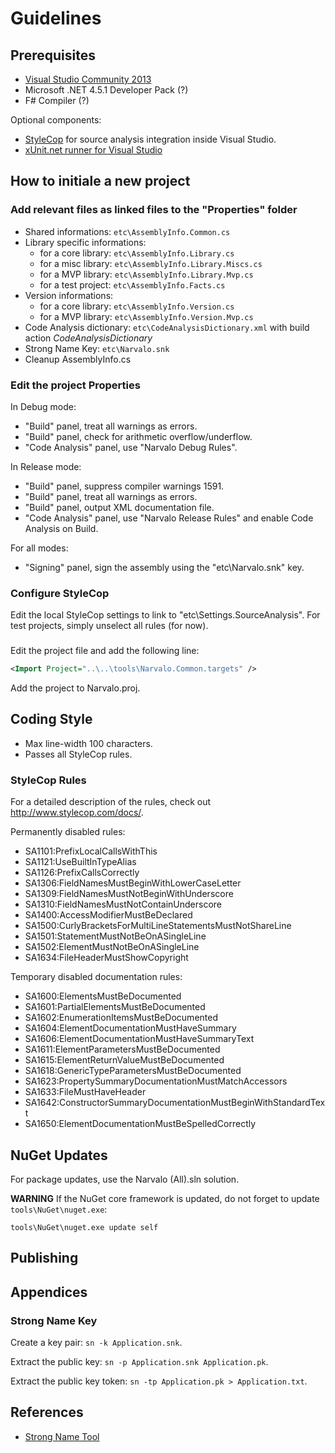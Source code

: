 Guidelines
==========


Prerequisites
-------------

- [Visual Studio Community 2013](http://msdn.microsoft.com/en-us/visual-studio-community-vs.aspx)
- Microsoft .NET 4.5.1 Developer Pack (?)
- F# Compiler (?)

Optional components:
- [StyleCop](http://stylecop.codeplex.com) for source analysis integration
  inside Visual Studio.
- [xUnit.net runner for Visual Studio](https://visualstudiogallery.msdn.microsoft.com/463c5987-f82b-46c8-a97e-b1cde42b9099)


How to initiale a new project
-----------------------------

### Add relevant files as linked files to the "Properties" folder

- Shared informations: `etc\AssemblyInfo.Common.cs`
- Library specific informations:
    * for a core library: `etc\AssemblyInfo.Library.cs`
    * for a misc library: `etc\AssemblyInfo.Library.Miscs.cs`
    * for a MVP library: `etc\AssemblyInfo.Library.Mvp.cs`
    * for a test project: `etc\AssemblyInfo.Facts.cs`
- Version informations:
    * for a core library: `etc\AssemblyInfo.Version.cs`
    * for a MVP library: `etc\AssemblyInfo.Version.Mvp.cs`
- Code Analysis dictionary: `etc\CodeAnalysisDictionary.xml`
  with build action _CodeAnalysisDictionary_
- Strong Name Key: `etc\Narvalo.snk`
- Cleanup AssemblyInfo.cs

### Edit the project Properties

In Debug mode:
- "Build" panel, treat all warnings as errors.
- "Build" panel, check for arithmetic overflow/underflow.
- "Code Analysis" panel, use "Narvalo Debug Rules".

In Release mode:
- "Build" panel, suppress compiler warnings 1591.
- "Build" panel, treat all warnings as errors.
- "Build" panel, output XML documentation file.
- "Code Analysis" panel, use "Narvalo Release Rules" and enable Code Analysis
  on Build.

For all modes:
- "Signing" panel, sign the assembly using the "etc\Narvalo.snk" key.

### Configure StyleCop

Edit the local StyleCop settings to link to "etc\Settings.SourceAnalysis".
For test projects, simply unselect all rules (for now).

###

Edit the project file and add the following line:
```xml
<Import Project="..\..\tools\Narvalo.Common.targets" />
```

Add the project to Narvalo.proj.


Coding Style
------------

- Max line-width 100 characters.
- Passes all StyleCop rules.

### StyleCop Rules

For a detailed description of the rules, check out http://www.stylecop.com/docs/.

Permanently disabled rules:
- SA1101:PrefixLocalCallsWithThis
- SA1121:UseBuiltInTypeAlias
- SA1126:PrefixCallsCorrectly
- SA1306:FieldNamesMustBeginWithLowerCaseLetter
- SA1309:FieldNamesMustNotBeginWithUnderscore
- SA1310:FieldNamesMustNotContainUnderscore
- SA1400:AccessModifierMustBeDeclared
- SA1500:CurlyBracketsForMultiLineStatementsMustNotShareLine
- SA1501:StatementMustNotBeOnASingleLine
- SA1502:ElementMustNotBeOnASingleLine
- SA1634:FileHeaderMustShowCopyright

Temporary disabled documentation rules:
- SA1600:ElementsMustBeDocumented
- SA1601:PartialElementsMustBeDocumented
- SA1602:EnumerationItemsMustBeDocumented
- SA1604:ElementDocumentationMustHaveSummary
- SA1606:ElementDocumentationMustHaveSummaryText
- SA1611:ElementParametersMustBeDocumented
- SA1615:ElementReturnValueMustBeDocumented
- SA1618:GenericTypeParametersMustBeDocumented
- SA1623:PropertySummaryDocumentationMustMatchAccessors
- SA1633:FileMustHaveHeader
- SA1642:ConstructorSummaryDocumentationMustBeginWithStandardText
- SA1650:ElementDocumentationMustBeSpelledCorrectly


NuGet Updates
-------------

For package updates, use the Narvalo (All).sln solution.

**WARNING** If the NuGet core framework is updated, do not forget to update
`tools\NuGet\nuget.exe`:
```
tools\NuGet\nuget.exe update self
```


Publishing
----------


Appendices
----------

### Strong Name Key

Create a key pair: `sn -k Application.snk`.

Extract the public key: `sn -p Application.snk Application.pk`.

Extract the public key token: `sn -tp Application.pk > Application.txt`.


References
----------

+ [Strong Name Tool](http://msdn.microsoft.com/en-us/library/k5b5tt23.aspx)
